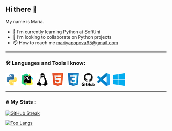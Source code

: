 ## Hi there 👋

My name is Maria.

- 🌱 I’m currently learning Python at SoftUni
- 💞️ I’m looking to collaborate on Python projects
- 📫 How to reach me mariyapopova95@gmail.com


---

### :hammer_and_wrench: Languages and Tools I know:
<img src="https://github.com/devicons/devicon/blob/v2.14.0/icons/python/python-original.svg" title="Java" alt="Java" width="40" height="40"/>&nbsp;
<img src="https://github.com/devicons/devicon/blob/v2.14.0/icons/pycharm/pycharm-original.svg" title="Java" alt="Java" width="40" height="40"/>&nbsp;
<img src="https://github.com/devicons/devicon/blob/master/icons/linux/linux-plain.svg" title="Java" alt="Java" width="40" height="40"/>&nbsp;
<img src="https://github.com/devicons/devicon/blob/v2.14.0/icons/html5/html5-original.svg" title="Java" alt="Java" width="40" height="40"/>&nbsp;
<img src="https://github.com/devicons/devicon/blob/v2.14.0/icons/css3/css3-original.svg" title="Java" alt="Java" width="40" height="40"/>&nbsp;
<img src="https://github.com/devicons/devicon/blob/v2.14.0/icons/github/github-original-wordmark.svg" title="Java" alt="Java" width="40" height="40"/>&nbsp;
<img src="https://github.com/devicons/devicon/blob/v2.14.0/icons/vscode/vscode-original.svg" title="Java" alt="Java" width="40" height="40"/>&nbsp;
<img src="https://github.com/devicons/devicon/blob/v2.14.0/icons/windows8/windows8-original.svg" title="Java" alt="Java" width="40" height="40"/>&nbsp;



---

### :fire: My Stats :

[![GitHub Streak](https://streak-stats.demolab.com?user=midimitrova&theme=dark&hide_border=true&date_format=j%20M%5B%20Y%5D&mode=weekly)](https://git.io/streak-stats)

[![Top Langs](https://github-readme-stats.vercel.app/api/top-langs/?username=midimitrova&layout=compact&theme=vision-friendly-dark)](https://github.com/anuraghazra/github-readme-stats)
